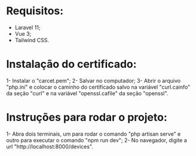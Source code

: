 # Requisitos:

- Laravel 11;
- Vue 3;
- Tailwind CSS.
  
# Instalação do certificado:

1- Instalar o "carcet.pem";
2- Salvar no computador;
3- Abrir o arquivo "php.ini" e colocar o caminho do certificado salvo na variável "curl.cainfo" da seção "curl" e na variável "openssl.cafile" da seção "openssl".
# Instruções para rodar o projeto:

1- Abra dois terminais, um para rodar o comando "php artisan serve" e outro para executar o comando "npm run dev";
2- No navegador, digite a url "http://localhost:8000/devices".